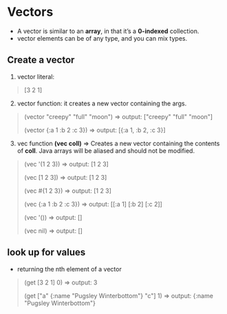# Vectors

- A vector is similar to an **array**, in that it’s a **0-indexed** collection.
- vector elements can be of any type, and you can mix types.


## Create a vector
1. vector literal:
> [3 2 1]

2.  vector function: it creates a new vector containing the args.
> (vector "creepy" "full" "moon")       => output: ["creepy" "full" "moon"]
>
> (vector {:a 1 :b 2 :c 3})     => output: [{:a 1, :b 2, :c 3}]

3. vec function **(vec coll)** => Creates a new vector containing the contents of **coll**. Java arrays will be aliased and should not be modified.

> (vec '(1 2 3))        => output: [1 2 3]
>
> (vec [1 2 3])     => output: [1 2 3]
>
> (vec #{1 2 3})        => output: [1 2 3]
>
> (vec {:a 1 :b 2 :c 3})        => output: [[:a 1] [:b 2] [:c 2]]
>
> (vec '())     => output: []
>
> (vec nil)     => output: []


## look up for values
- returning the nth element of a vector 
> (get [3 2 1] 0)       => output: 3
>
> (get ["a" {:name "Pugsley Winterbottom"} "c"] 1)      => output: {:name "Pugsley Winterbottom"}